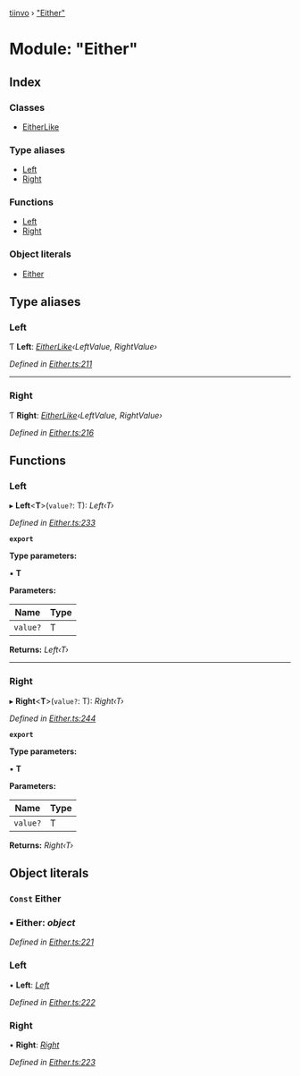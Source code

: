 [tiinvo](../README.md) › ["Either"](_either_.md)

# Module: "Either"

## Index

### Classes

* [EitherLike](../classes/_either_.eitherlike.md)

### Type aliases

* [Left](_either_.md#left)
* [Right](_either_.md#right)

### Functions

* [Left](_either_.md#left)
* [Right](_either_.md#right)

### Object literals

* [Either](_either_.md#const-either)

## Type aliases

###  Left

Ƭ **Left**: *[EitherLike](../classes/_either_.eitherlike.md)‹LeftValue, RightValue›*

*Defined in [Either.ts:211](https://github.com/OctoD/tiinvo/blob/6df333b/src/Either.ts#L211)*

___

###  Right

Ƭ **Right**: *[EitherLike](../classes/_either_.eitherlike.md)‹LeftValue, RightValue›*

*Defined in [Either.ts:216](https://github.com/OctoD/tiinvo/blob/6df333b/src/Either.ts#L216)*

## Functions

###  Left

▸ **Left**<**T**>(`value?`: T): *Left‹T›*

*Defined in [Either.ts:233](https://github.com/OctoD/tiinvo/blob/6df333b/src/Either.ts#L233)*

**`export`** 

**Type parameters:**

▪ **T**

**Parameters:**

Name | Type |
------ | ------ |
`value?` | T |

**Returns:** *Left‹T›*

___

###  Right

▸ **Right**<**T**>(`value?`: T): *Right‹T›*

*Defined in [Either.ts:244](https://github.com/OctoD/tiinvo/blob/6df333b/src/Either.ts#L244)*

**`export`** 

**Type parameters:**

▪ **T**

**Parameters:**

Name | Type |
------ | ------ |
`value?` | T |

**Returns:** *Right‹T›*

## Object literals

### `Const` Either

### ▪ **Either**: *object*

*Defined in [Either.ts:221](https://github.com/OctoD/tiinvo/blob/6df333b/src/Either.ts#L221)*

###  Left

• **Left**: *[Left](_either_.md#left)*

*Defined in [Either.ts:222](https://github.com/OctoD/tiinvo/blob/6df333b/src/Either.ts#L222)*

###  Right

• **Right**: *[Right](_either_.md#right)*

*Defined in [Either.ts:223](https://github.com/OctoD/tiinvo/blob/6df333b/src/Either.ts#L223)*
